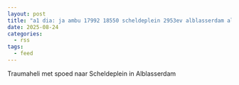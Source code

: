 ```yaml
---
layout: post
title: "a1 dia: ja ambu 17992 18550 scheldeplein 2953ev alblasserdam albldm bon 125141"
date: 2025-08-24
categories: 
  - rss
tags: 
  - feed
---
```


Traumaheli met spoed naar Scheldeplein in Alblasserdam
